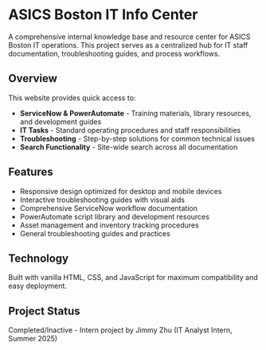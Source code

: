 # ASICS Boston IT Info Center

A comprehensive internal knowledge base and resource center for ASICS Boston IT operations. This project serves as a centralized hub for IT staff documentation, troubleshooting guides, and process workflows.

## Overview

This website provides quick access to:
- **ServiceNow & PowerAutomate** - Training materials, library resources, and development guides
- **IT Tasks** - Standard operating procedures and staff responsibilities 
- **Troubleshooting** - Step-by-step solutions for common technical issues
- **Search Functionality** - Site-wide search across all documentation

## Features

- Responsive design optimized for desktop and mobile devices
- Interactive troubleshooting guides with visual aids
- Comprehensive ServiceNow workflow documentation
- PowerAutomate script library and development resources
- Asset management and inventory tracking procedures
- General troubleshooting guides and practices

## Technology

Built with vanilla HTML, CSS, and JavaScript for maximum compatibility and easy deployment.

## Project Status

Completed/Inactive - Intern project by Jimmy Zhu (IT Analyst Intern, Summer 2025)
